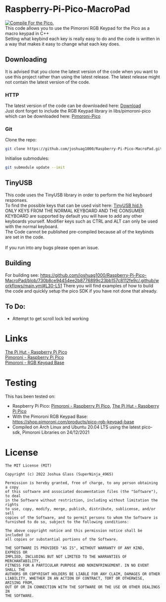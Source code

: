 # Raspberry-Pi-Pico-MacroPad
[![Compile For the Pico.](https://github.com/joshuag1000/Raspberry-Pi-Pico-MacroPad/actions/workflows/main.yml/badge.svg)](https://github.com/joshuag1000/Raspberry-Pi-Pico-MacroPad/actions/workflows/main.yml)<br>
This code allows you to use the Pimoroni RGB Keypad for the Pico as a macro keypad in C++ <br>
Setting what keybind each key is really easy to do and the code is written in a way that makes it easy to change what each key does.<br>

## Downloading
It is advised that you clone the latest version of the code when you want to use this project rather than using the latest release. The latest release might not contain the latest version of the code.
### HTTP
The latest version of the code can be downloaded here: [Download](https://github.com/joshuag1000/Raspberry-Pi-Pico-MacroPad/archive/refs/heads/main.zip) <br>
Just dont forget to include the RGB Keypad library in libs/pimoroni-pico which can be downloaded here: [Pimoroni-Pico](https://github.com/pimoroni/pimoroni-pico/archive/refs/heads/main.zip)

### Git
Clone the repo:
``` sh
git clone https://github.com/joshuag1000/Raspberry-Pi-Pico-MacroPad.git
```
Initialise submodules:
``` sh
git submodule update --imit
```

## TinyUSB
This code uses the TinyUSB library in order to perform the hid keyboard responses. <br>
To find the possible keys that can be used visit here: [TinyUSB hid.h](https://github.com/hathach/tinyusb/blob/master/src/class/hid/hid.h) <br>
 ONLY KEYS FROM THE NORMAL KEYBOARD AND THE CONSUMER KEYBOARD are supported by default you will have to add any other keyboards yourself. Modifier keys such as CTRL and ALT can only be used with the normal keyboard.<br>
The Code cannot be published pre-compiled because all of the keybinds are set in the code. <br>
<br>
If you run into any bugs please open an issue.

## Building
For building see: https://github.com/joshuag1000/Raspberry-Pi-Pico-MacroPad/blob/730b8ce94454ee2b8776899c23bb157c8112fe9c/.github/workflows/main.yml#L30-L51
There you will find examples of how to build the code and quickly setup the pico SDK if you have not done that already.

## To Do:
 - Attempt to get scroll lock led working

# Links
[The Pi Hut - Raspberry Pi Pico](https://thepihut.com/products/raspberry-pi-pico) <br>
[Pimoroni - Raspberry Pi Pico](https://shop.pimoroni.com/products/raspberry-pi-pico?variant=32402092294227) <br>
[Pimoroni - RGB Keypad Base](https://shop.pimoroni.com/products/pico-rgb-keypad-base) <br>

# Testing
This has been tested on: <br>
 - Raspberry Pi Pico: [Pimoroni - Raspberry Pi Pico](https://shop.pimoroni.com/products/raspberry-pi-pico?variant=32402092294227), [The Pi Hut - Raspberry Pi Pico](https://thepihut.com/products/raspberry-pi-pico)
 - With the Pimoroni RGB Keypad Base: https://shop.pimoroni.com/products/pico-rgb-keypad-base 
 - Compiled on Arch Linux and Ubuntu 20.04 LTS using the latest pico-sdk, Pimoroni Libraries on 24/12/2021

# License
```
The MIT License (MIT)

Copyright (c) 2022 Joshua Glass (SuperNinja_4965)

Permission is hereby granted, free of charge, to any person obtaining a copy
of this software and associated documentation files (the "Software"), to deal
in the Software without restriction, including without limitation the rights
to use, copy, modify, merge, publish, distribute, sublicense, and/or sell
copies of the Software, and to permit persons to whom the Software is
furnished to do so, subject to the following conditions:

The above copyright notice and this permission notice shall be included in
all copies or substantial portions of the Software.

THE SOFTWARE IS PROVIDED "AS IS", WITHOUT WARRANTY OF ANY KIND, EXPRESS OR
IMPLIED, INCLUDING BUT NOT LIMITED TO THE WARRANTIES OF MERCHANTABILITY,
FITNESS FOR A PARTICULAR PURPOSE AND NONINFRINGEMENT. IN NO EVENT SHALL THE
AUTHORS OR COPYRIGHT HOLDERS BE LIABLE FOR ANY CLAIM, DAMAGES OR OTHER
LIABILITY, WHETHER IN AN ACTION OF CONTRACT, TORT OR OTHERWISE, ARISING FROM,
OUT OF OR IN CONNECTION WITH THE SOFTWARE OR THE USE OR OTHER DEALINGS IN
THE SOFTWARE.
```
